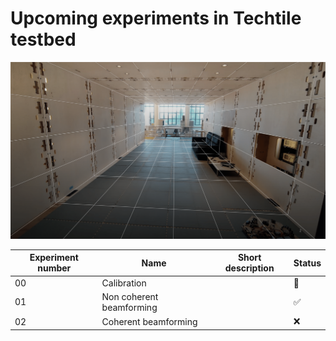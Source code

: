 # Upcoming experiments in Techtile testbed

<img src="https://github.com/techtile-by-dramco/experiments/blob/main/techtile_picture.png" alt="Techtile">

| Experiment number | Name | Short description | Status |
|-|-|-|-|
| 00 | Calibration | | 🤏 |
| 01 | Non coherent beamforming | | ✅ |
| 02 | Coherent beamforming | | ❌ |
